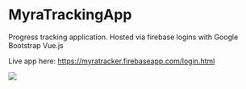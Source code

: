 # MyraTrackingApp

Progress tracking application. 
Hosted via firebase
logins with Google
Bootstrap
Vue.js


Live app here: https://myratracker.firebaseapp.com/login.html


![](https://media.giphy.com/media/XFiuVjBamFRHy7IvGw/giphy.gif)
